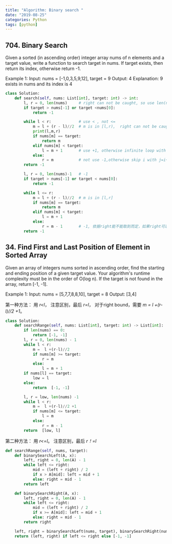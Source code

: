```yaml
---
title: "Algorithm: Binary search "
date: "2019-08-25"
categories: Python
tags: [python]
---
```


## 704. Binary Search
Given a sorted (in ascending order) integer array nums of n elements and a target value, write a function to search target in nums. If target exists, then return its index, otherwise return -1.

Example 1:
Input: nums = [-1,0,3,5,9,12], target = 9
Output: 4
Explanation: 9 exists in nums and its index is 4

```python
class Solution:
    def search(self, nums: List[int], target: int) -> int:
        l, r = 0, len(nums)     # right can not be caught, so use len(nums), not len(nums)-1
        if target > nums[-1] or target <nums[0]:
            return -1

        while l < r:            # use < , not <=          
            m = l + (r - l)//2  # m is in [l,r),  right can not be caught
            print(l,m,r)
            if nums[m] == target:
                return m
            elif nums[m] < target:
                l = m + 1       # use +1, otherwise infinite loop with j=i+1, because m cannot be j
            else:
                r = m           # not use -1,otherwise skip i with j=i+1, because m = i
        return -1

        l, r = 0, len(nums)-1   # -1
        if target > nums[-1] or target < nums[0]:
            return -1

        while l <= r:
            m = l + (r - l)//2  # m is in [l,r]
            if nums[m] == target:
                return m
            elif nums[m] < target:
                l = m + 1
            else:
                r = m - 1       # -1, 依据right能不能取到而定，如果right可以取到则，right必须要-1，不减1的话，还是会出现i =j死循环。
        return -1    
```

## 34. Find First and Last Position of Element in Sorted Array

Given an array of integers nums sorted in ascending order, find the starting and ending position of a given target value.
Your algorithm's runtime complexity must be in the order of O(log n).
If the target is not found in the array, return [-1, -1].

Example 1:
Input: nums = [5,7,7,8,8,10], target = 8
Output: [3,4]

第一种方法： 用 *r<l*， 注意区别，最后 *r=l*， 对于right bound，需要 *m =  l +(r-l)//2 +1*。
```python
class Solution:
    def searchRange(self, nums: List[int], target: int) -> List[int]:
        if len(nums) == 0:
            return [-1, -1]
        l, r = 0, len(nums) - 1
        while l < r:
            m =  l +(r-l)//2
            if nums[m] >= target:
                r = m
            else:
                l = m + 1
        if nums[l] == target:
            low = l
        else:
            return  [-1, -1]

        l, r = low, len(nums) -1
        while l < r:
            m =  l +(r-l)//2 +1
            if nums[m] <= target:
                l = m
            else:
                r = m - 1
        return  [low, l]
```

第二种方法： 用 *r<=l*。 注意区别，最后 *r！=l*
```python
def searchRange(self, nums, target):
    def binarySearchLeft(A, x):
        left, right = 0, len(A) - 1
        while left <= right:
            mid = (left + right) / 2
            if x > A[mid]: left = mid + 1
            else: right = mid - 1
        return left

    def binarySearchRight(A, x):
        left, right = 0, len(A) - 1
        while left <= right:
            mid = (left + right) / 2
            if x >= A[mid]: left = mid + 1
            else: right = mid - 1
        return right

    left, right = binarySearchLeft(nums, target), binarySearchRight(nums, target)
    return (left, right) if left <= right else [-1, -1]
```
